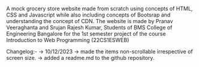A mock grocery store website made from scratch using concepts of HTML, CSS and Javascript while also including concepts of Bootsrap and understanding the concept of CDN.
The website is made by Pranav Veeraghanta and Srujan Rajesh Kumar, Students of BMS College of Engineering Bangalore for the 1st semester project of the course Introduction to Web Programming (22CS1ESWEB)

Changelog:-
    -> 10/12/2023
        -> made the items non-scrollable irrespective of screen size.
        -> added a readme.md to the github repository.